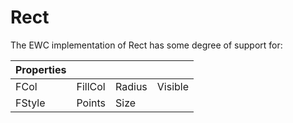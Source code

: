 # Rect

The EWC implementation of Rect has some degree of support for:

| Properties|  |  |  |
|--|--|--|--|
 |  FCol    |  FillCol  |  Radius  |  Visible |
 |  FStyle  |  Points   |  Size    |          |
